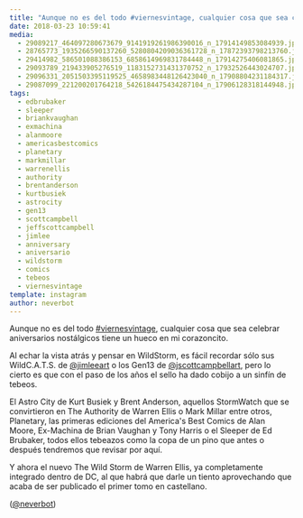 ```yaml
---
title: "Aunque no es del todo #viernesvintage, cualquier cosa que sea celebrar aniversarios nostálgicos tiene un hueco en mi corazoncito"
date: 2018-03-23 10:59:41
media: 
  - 29089217_464097280673679_9141919261986390016_n_17914149853084939.jpg
  - 28765773_1935266590137260_5280804209036361728_n_17872393798213760.jpg
  - 29414982_586501088386153_6858614969831784448_n_17914275406081865.jpg
  - 29093789_219433905276519_1183152731431370752_n_17932526443024707.jpg
  - 29096331_2051503395119525_4658983448126423040_n_17908804231184317.jpg
  - 29087099_221200201764218_5426184475434287104_n_17906128318144948.jpg
tags: 
  - edbrubaker
  - sleeper
  - briankvaughan
  - exmachina
  - alanmoore
  - americasbestcomics
  - planetary
  - markmillar
  - warrenellis
  - authority
  - brentanderson
  - kurtbusiek
  - astrocity
  - gen13
  - scottcampbell
  - jeffscottcampbell
  - jimlee
  - anniversary
  - aniversario
  - wildstorm
  - comics
  - tebeos
  - viernesvintage
template: instagram
author: neverbot
---
```


Aunque no es del todo [#viernesvintage](/tags/viernesvintage), cualquier cosa que sea celebrar aniversarios nostálgicos tiene un hueco en mi corazoncito.


Al echar la vista atrás y pensar en WildStorm, es fácil recordar sólo sus WildC.A.T.S. de [@jimleeart](https://instagram.com/jimleeart) o los Gen13 de [@jscottcampbellart](https://instagram.com/jscottcampbellart), pero lo cierto es que con el paso de los años el sello ha dado cobijo a un sinfín de tebeos.


El Astro City de Kurt Busiek y Brent Anderson, aquellos StormWatch que se convirtieron en The Authority de Warren Ellis o Mark Millar entre otros, Planetary, las primeras ediciones del America's Best Comics de Alan Moore, Ex-Machina de Brian Vaughan y Tony Harris o el Sleeper de Ed Brubaker, todos ellos tebeazos como la copa de un pino que antes o después tendremos que revisar por aquí.


Y ahora el nuevo The Wild Storm de Warren Ellis, ya completamente integrado dentro de DC, al que habrá que darle un tiento aprovechando que acaba de ser publicado el primer tomo en castellano.


([@neverbot](https://instagram.com/neverbot))
